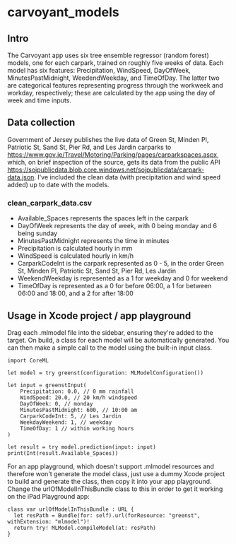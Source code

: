 # carvoyant_models

## Intro

The Carvoyant app uses six tree ensemble regressor (random forest) models, one for each carpark, trained on roughly five weeks of data. Each model has six features: Precipitation, WindSpeed, DayOfWeek, MinutesPastMidnight, WeedendWeekday, and TimeOfDay. The latter two are categorical features representing progress through the workweek and workday, respectively; these are calculated by the app using the day of week and time inputs.

## Data collection

Government of Jersey publishes the live data of Green St, Minden Pl, Patriotic St, Sand St, Pier Rd, and Les Jardin carparks to https://www.gov.je/Travel/Motoring/Parking/pages/carparkspaces.aspx, which, on brief inspection of the source, gets its data from the public API https://sojpublicdata.blob.core.windows.net/sojpublicdata/carpark-data.json. I've included the clean data (with precipitation and wind speed added) up to date with the models.

### clean_carpark_data.csv

- Available_Spaces represents the spaces left in the carpark
- DayOfWeek represents the day of week, with 0 being monday and 6 being sunday
- MinutesPastMidnight represents the time in minutes
- Precipitation is calculated hourly in mm
- WindSpeed is calculated hourly in km/h
- CarparkCodeInt is the carpark represented as 0 - 5, in the order Green St, Minden Pl, Patriotic St, Sand St, Pier Rd, Les Jardin
- WeekendWeekday is represented as a 1 for weekday and 0 for weekend
- TimeOfDay is represented as a 0 for before 06:00, a 1 for between 06:00 and 18:00, and a 2 for after 18:00

## Usage in Xcode project / app playground

Drag each .mlmodel file into the sidebar, ensuring they're added to the target. On build, a class for each model will be automatically generated. You can then make a simple call to the model using the built-in input class.

```
import CoreML

let model = try greenst(configuration: MLModelConfiguration())

let input = greenstInput(
    Precipitation: 0.0, // 0 mm rainfall
    WindSpeed: 20.0, // 20 km/h windspeed
    DayOfWeek: 0, // monday
    MinutesPastMidnight: 600, // 10:00 am
    CarparkCodeInt: 5, // Les Jardin
    WeekdayWeekend: 1, // weekday
    TimeOfDay: 1 // within working hours
)

let result = try model.prediction(input: input)
print(Int(result.Available_Spaces))
```

For an app playground, which doesn't support .mlmodel resources and therefore won't generate the model class, just use a dummy Xcode project to build and generate the class, then copy it into your app playground. Change the urlOfModelInThisBundle class to this in order to get it working on the iPad Playground app:
```
class var urlOfModelInThisBundle : URL {
  let resPath = Bundle(for: self).url(forResource: "greenst", withExtension: "mlmodel")!
  return try! MLModel.compileModel(at: resPath)
}
```
